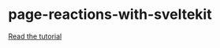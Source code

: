 # page-reactions-with-sveltekit

[Read the tutorial](https://grafbase.com/guides/add-reactions-to-your-sveltekit-pages-with-graphql-and-form-actions)
